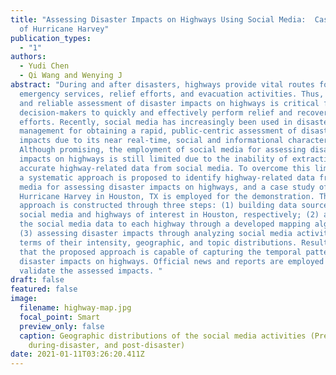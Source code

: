 ```yaml
---
title: "Assessing Disaster Impacts on Highways Using Social Media:  Case Study
  of Hurricane Harvey"
publication_types:
  - "1"
authors:
  - Yudi Chen
  - Qi Wang and Wenying J
abstract: "During and after disasters, highways provide vital routes for
  emergency services, relief efforts, and evacuation activities. Thus, a timely
  and reliable assessment of disaster impacts on highways is critical for
  decision-makers to quickly and effectively perform relief and recovery
  efforts. Recently, social media has increasingly been used in disaster
  management for obtaining a rapid, public-centric assessment of disaster
  impacts due to its near real-time, social and informational characteristics.
  Although promising, the employment of social media for assessing disaster
  impacts on highways is still limited due to the inability of extracting
  accurate highway-related data from social media. To overcome this limitation,
  a systematic approach is proposed to identify highway-related data from social
  media for assessing disaster impacts on highways, and a case study of
  Hurricane Harvey in Houston, TX is employed for the demonstration. The
  approach is constructed through three steps: (1) building data sources for
  social media and highways of interest in Houston, respectively; (2) adapting
  the social media data to each highway through a developed mapping algorithm;
  (3) assessing disaster impacts through analyzing social media activities in
  terms of their intensity, geographic, and topic distributions. Results show
  that the proposed approach is capable of capturing the temporal patterns of
  disaster impacts on highways. Official news and reports are employed to
  validate the assessed impacts. "
draft: false
featured: false
image:
  filename: highway-map.jpg
  focal_point: Smart
  preview_only: false
  caption: Geographic distributions of the social media activities (Pre-disaster,
    during-disaster, and post-disaster)
date: 2021-01-11T03:26:20.411Z
---
```

